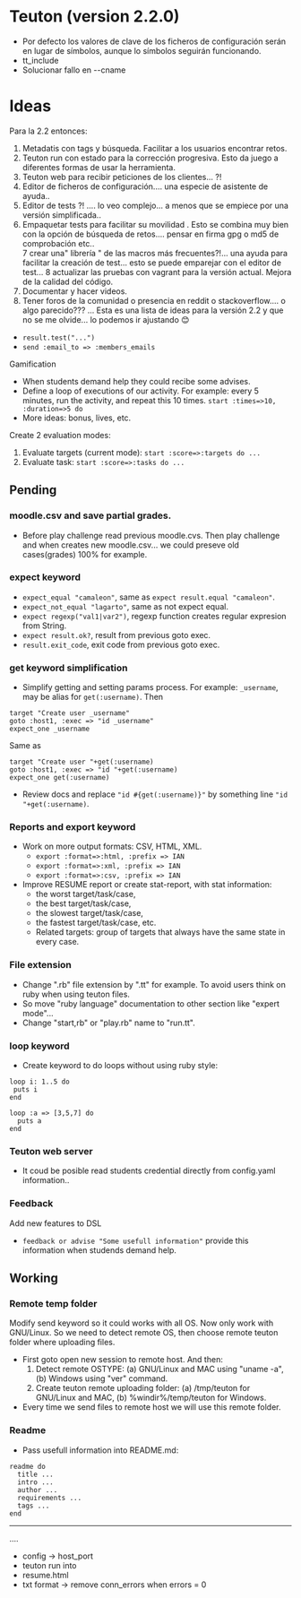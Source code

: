 
# Teuton (version 2.2.0)

* Por defecto los valores de clave de los ficheros de configuración serán en lugar de símbolos, aunque lo símbolos seguirán funcionando.
* tt_include
* Solucionar fallo en --cname

# Ideas
Para la 2.2 entonces:
1. Metadatis con tags y búsqueda. Facilitar a los usuarios encontrar retos.
2. Teuton run con estado para la corrección progresiva. Esto da juego a diferentes formas de usar la herramienta.
3. Teuton web para recibir peticiones de los clientes... ?!
4. Editor de ficheros de configuración.... una especie de asistente de ayuda..  
5. Editor de tests ?! .... lo veo complejo... a menos que se empiece por una versión simplificada..
6. Empaquetar tests para facilitar su movilidad . Esto se combina muy bien con la opción de búsqueda de retos.... pensar en firma gpg o md5 de comprobación etc..  
7  crear una" librería " de las macros más frecuentes?!... una ayuda para facilitar la creación de test... esto se puede emparejar con el editor de test...
8 actualizar las pruebas con vagrant para la versión actual. Mejora de la calidad del código.
9. Documentar y hacer videos.
10. Tener foros de la comunidad o presencia en reddit o stackoverflow.... o algo parecido???
...
Esta es una lista de ideas para la versión 2.2 y que no se me olvide... lo podemos ir ajustando 😊


* `result.test("...")`
* `send :email_to => :members_emails`

Gamification
* When students demand help they could recibe some advises.
* Define a loop of executions of our activity. For example:
  every 5 minutes, run the activity, and repeat this 10 times.
  `start :times=>10, :duration=>5 do`      
* More ideas: bonus, lives, etc.

Create 2 evaluation modes:
1. Evaluate targets (current mode): `start :score=>:targets do ...`
1. Evaluate task: `start :score=>:tasks do ...`


## Pending

### moodle.csv and save partial grades.

* Before play challenge read previous moodle.cvs. Then play challenge and when creates new moodle.csv... we could preseve old cases(grades) 100% for example.

### expect keyword

* `expect_equal "camaleon"`, same as `expect result.equal "camaleon"`.
* `expect_not_equal "lagarto"`, same as not expect equal.
* `expect regexp("val1|var2")`, regexp function creates regular expresion from String.
* `expect result.ok?`, result from previous goto exec.
* `result.exit_code`, exit code from previous goto exec.

### get keyword simplification

* Simplify getting and setting params process. For example: `_username`, may be alias for `get(:username)`. Then

```
target "Create user _username"
goto :host1, :exec => "id _username"
expect_one _username
```
Same as
```
target "Create user "+get(:username)
goto :host1, :exec => "id "+get(:username)
expect_one get(:username)
```

* Review docs and replace `"id #{get(:username)}"` by something line `"id "+get(:username)`.

### Reports and export keyword

* Work on more output formats: CSV, HTML, XML.
    * `export :format=>:html, :prefix => IAN`
    * `export :format=>:xml, :prefix => IAN`
    * `export :format=>:csv, :prefix => IAN`
* Improve RESUME report or create stat-report, with stat information:
    * the worst target/task/case,
    * the best target/task/case,
    * the slowest target/task/case,
    * the fastest target/task/case, etc.
    * Related targets: group of targets that always have the same state in every case.

### File extension

* Change ".rb" file extension by ".tt" for example. To avoid users think on ruby when using teuton files.
* So move "ruby language" documentation to other section like "expert mode"...
* Change "start,rb" or "play.rb" name to "run.tt".

### loop keyword

* Create keyword to do loops without using ruby style:
```
loop i: 1..5 do
 puts i
end

loop :a => [3,5,7] do
  puts a
end
```

### Teuton web server

* It coud be posible read students credential directly from config.yaml information..

### Feedback

Add new features to DSL
* `feedback or advise "Some usefull information"` provide this information when studends demand help.
## Working

### Remote temp folder

Modify send keyword so it could works with all OS. Now only work with GNU/Linux. So we need to detect remote OS, then choose remote teuton folder where uploading files.

* First goto open new session to remote host. And then:
    1. Detect remote OSTYPE: (a) GNU/Linux and MAC using "uname -a", (b) Windows using "ver" command.
    2. Create teuton remote uploading folder: (a) /tmp/teuton for GNU/Linux and MAC, (b) %windir%/temp/teuton for Windows.
* Every time we send files to remote host we will use this remote folder.

### Readme

* Pass usefull information into README.md:
```
readme do
  title ...
  intro ...
  author ...
  requirements ...
  tags ...
end
```

---
....

* config -> host_port
* teuton run into
* resume.html
* txt format -> remove conn_errors when errors = 0
